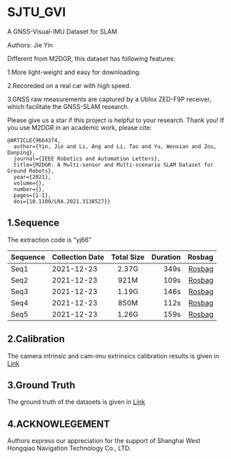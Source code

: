 # SJTU_GVI
A GNSS-Visual-IMU Dataset for SLAM

Authors: Jie Yin

Different from M2DGR, this dataset has following features:

1.More light-weight and easy for downloading.

2.Recoreded on a real car with high speed.

3.GNSS raw measurements are captured by a Ublox ZED-F9P receiver, which facilitate the GNSS-SLAM research.

Please give us a star if this project is helpful to your research. Thank you! If you use M2DGR in an academic work, please cite:

~~~
@ARTICLE{9664374,
  author={Yin, Jie and Li, Ang and Li, Tao and Yu, Wenxian and Zou, Danping},
  journal={IEEE Robotics and Automation Letters}, 
  title={M2DGR: A Multi-sensor and Multi-scenario SLAM Dataset for Ground Robots}, 
  year={2021},
  volume={},
  number={},
  pages={1-1},
  doi={10.1109/LRA.2021.3138527}}
~~~




## 1.Sequence 
The extraction code is "yj66"


Sequence|Collection Date|Total Size|Duration|Rosbag
--|:--|:--:|--:|--:
Seq1|2021-12-23|2.37G|349s|[Rosbag](https://pan.baidu.com/s/1qoFsvOUyJCf7xi6KHBBoCQ)
Seq2|2021-12-23|921M|109s|[Rosbag](https://pan.baidu.com/s/15usabuNPmlmC_S4cQsGIYg)
Seq3|2021-12-23|1.19G|146s|[Rosbag](https://pan.baidu.com/s/1AfoDweqbo89PDl6ef0mYZA)
Seq4|2021-12-23|850M|112s|[Rosbag](https://pan.baidu.com/s/1uc6RLjXhjs15g7Czg_JTDA)
Seq5|2021-12-23|1.26G|159s|[Rosbag](https://pan.baidu.com/s/1vlE16qNDnV4C2i-cfg6NVQ)
## 2.Calibration
The camera intrinsic and cam-imu extrinsics calibration results is given in [Link](https://github.com/sjtuyinjie/SJTU_GVI/tree/main/calibrations)
## 3.Ground Truth
The ground truth of the datasets is given in [Link](https://github.com/sjtuyinjie/SJTU_GVI/tree/main/data)



## 4.ACKNOWLEGEMENT
Authors express our appreciation for the support of Shanghai West Hongqiao Navigation Technology Co., LTD.
